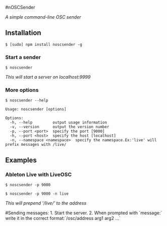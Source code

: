 #nOSCSender

*A simple command-line OSC sender*



## Installation

    $ [sudo] npm install noscsender -g
     
### Start a sender

    $ noscsender
*This will start a server on localhost:9999*
### More options

    $ noscsender --help
    
    Usage: noscsender [options]

    Options:
      -h, --help         output usage information
      -v, --version      output the version number
      -p, --port <port>  specify the port [9000]
      -h, --port <host>  specify the host [localhost]
      -n, --namespace <namespace>  specify the namespace.Ex:'live' will prefix messages with /live/
## Examples
### Ableton Live with LiveOSC
    $ noscsender -p 9000

    $ noscsender -p 9000 -n live
*This will prepend '/live/' to the address*

#Sending messages:
    1. Start the server.
    2. When prompted with ´message:´ write it in the correct format:´/osc/address arg1 arg2 ...´
